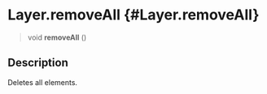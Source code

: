Layer.removeAll {#Layer.removeAll}
===============

> void **removeAll** ()

Description
-----------

Deletes all elements.
